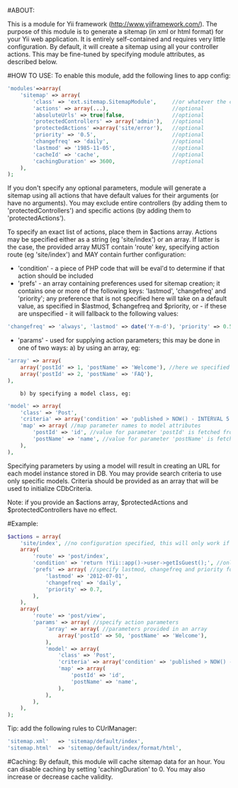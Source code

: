#ABOUT:

This is a module for Yii framework (http://www.yiiframework.com/). The purpose of this module is
to generate a sitemap (in xml or html format) for your Yii web application. It is entirely self-contained
and requires very little configuration. By default, it will create a sitemap using all your controller actions.
This may be fine-tuned by specifying module attributes, as described below.

#HOW TO USE:
To enable this module, add the following lines to app config:
```php
'modules'=>array(
	'sitemap' => array(
		'class' => 'ext.sitemap.SitemapModule', 	//or whatever the correct path is
		'actions' => array(...), 					//optional
		'absoluteUrls' => true|false, 				//optional
		'protectedControllers' => array('admin'), 	//optional
		'protectedActions' =>array('site/error'), 	//optional
		'priority' => '0.5', 						//optional
		'changefreq' => 'daily', 					//optional
		'lastmod' => '1985-11-05', 					//optional
		'cacheId' => 'cache',						//optional
		'cachingDuration' => 3600,					//optional			
	),
);
```

If you don't specify any optional parameters, module will generate a sitemap 
using all actions that have default values for their arguments (or have no arguments).
You may exclude entire controllers (by adding them to 'protectedControllers')
and specific actions (by adding them to 'protectedActions').

To specify an exact list of actions, place them in $actions array.
Actions may be specified either as a string (eg 'site/index') or an array. 
If latter is the case, the provided array MUST contain 'route' key, specifying
action route (eg 'site/index') and MAY contain further configuration:
- 'condition' - a piece of PHP code that will be eval'd to determine if that action should be included
- 'prefs' - an array containing preferences used for sitemap creation;
		it contains one or more of the following keys: 'lastmod', 'changefreq' and 'priority';
		any preference that is not specified here will take on a default value,
		as specified in $lastmod, $changefreq and $priority, or - if these are unspecified -
		it will fallback to the following values: 
```php
'changefreq' => 'always', 'lastmod' => date('Y-m-d'), 'priority' => 0.5
```
- 'params' - used for supplying action parameters; this may be done in one of two ways:
		a) by using an array, eg:
```php
'array' => array(
	array('postId' => 1, 'postName' => 'Welcome'), //here we specified postId and postName parameters
	array('postId' => 2, 'postName' => 'FAQ'),
),
```
		b) by specifying a model class, eg:
```php
'model' => array(
	'class' => 'Post',
	'criteria' => array('condition' => 'published > NOW() - INTERVAL 5 DAY'), //optional
	'map' => array( //map parameter names to model attributes
		'postId' => 'id', //value for parameter 'postId' is fetched from 'id' attribute of Post model 
		'postName' => 'name', //value for parameter 'postName' is fetched from 'name' attribute of Post model
	),
),
```

Specifying parameters by using a model will result in creating an URL for each model instance stored in DB.
You may provide search criteria to use only specific models. Criteria should be provided as an array
that will be used to initialize CDbCriteria.

Note: if you provide an $actions array, $protectedActions and $protectedControllers have no effect.

#Example:
```php
$actions = array(
	'site/index', //no configuration specified, this will only work if site/index has default argument values
	array(
		'route' => 'post/index',
		'condition' => 'return !Yii::app()->user->getIsGuest();', //only if user is not guest
		'prefs' => array( //specify lastmod, changefreq and priority for this URL only
			'lastmod' => '2012-07-01',
			'changefreq' => 'daily',
			'priority' => 0.7,
		),
	),
	array(
		'route' => 'post/view',
		'params' => array( //specify action parameters
			'array' => array( //parameters provided in an array
				array('postId' => 50, 'postName' => 'Welcome'),
			),
			'model' => array(
				'class' => 'Post',
				'criteria' => array('condition' => 'published > NOW() - INTERVAL 5 DAY')
				'map' => array(
					'postId' => 'id',
					'postName' => 'name',
				),
			),				
		),
	),
);
```

Tip: add the following rules to CUrlManager:
```php
'sitemap.xml' 	=> 'sitemap/default/index',
'sitemap.html' 	=> 'sitemap/default/index/format/html',
```
#Caching:
By default, this module will cache sitemap data for an hour.
You can disable caching by setting 'cachingDuration' to 0.
You may also increase or decrease cache validity.